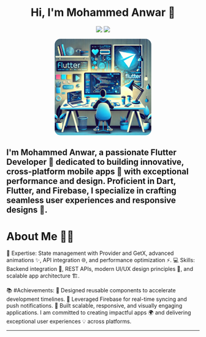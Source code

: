 <h1 align="center">Hi, I'm Mohammed Anwar 👋</h1>

<p align="center">
    <a href="https://www.linkedin.com/in/mohammad-anwar-bin-muslim-50102725b/"><img src="https://img.shields.io/badge/linkedin-%230177B5?style=flat&logo=linkedin&logoColor=white""></a>
    <a href="https://wa.me/917411440342"><img src="https://img.shields.io/badge/whatsapp-%25D366?style=flat&logo=whatsapp&logoColor=white"/></a>
</p>

<p align="center">
  <img src="https://github.com/MohammedAnwar2/MohammedAnwar2/blob/main/screenshots/flutter.webp" alt="Flutter Image" width="50%" style="border-radius: 15px;"/>
</p>




## I'm Mohammed Anwar, a passionate Flutter Developer 🚀 dedicated to building innovative, cross-platform mobile apps 📱 with exceptional performance and design. Proficient in Dart, Flutter, and Firebase, I specialize in crafting seamless user experiences and responsive designs 🎨.

# About Me 👨‍💻

🔭 Expertise: State management with Provider and GetX, advanced animations ✨, API integration 🌐, and performance optimization ⚡.
💻  Skills: Backend integration 🔄, REST APIs, modern UI/UX design principles 🎨, and scalable app architecture 🏗️.

📚 #Achievements:
🚀 Designed reusable components to accelerate development timelines.
🔔 Leveraged Firebase for real-time syncing and push notifications.
🎯 Built scalable, responsive, and visually engaging applications.
I am committed to creating impactful apps 🌍 and delivering exceptional user experiences 💡 across platforms.

---
